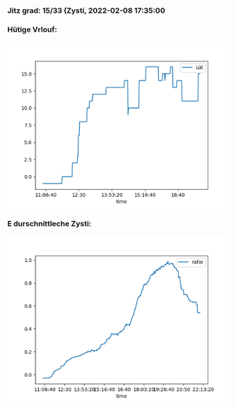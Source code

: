 ### Jitz grad: 15/33 (Zysti, 2022-02-08 17:35:00

### Hütige Vrlouf:
![Graph](Today.png)

### E durschnittleche Zysti:
![Graph](Zysti.png)